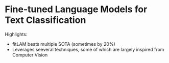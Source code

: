 Fine-tuned Language Models for Text Classification
================================================

Highlights:

- fitLAM beats multiple SOTA (sometimes by 20%)
- Leverages seeveral techniques, some of which are largely inspired from Computer Vision
